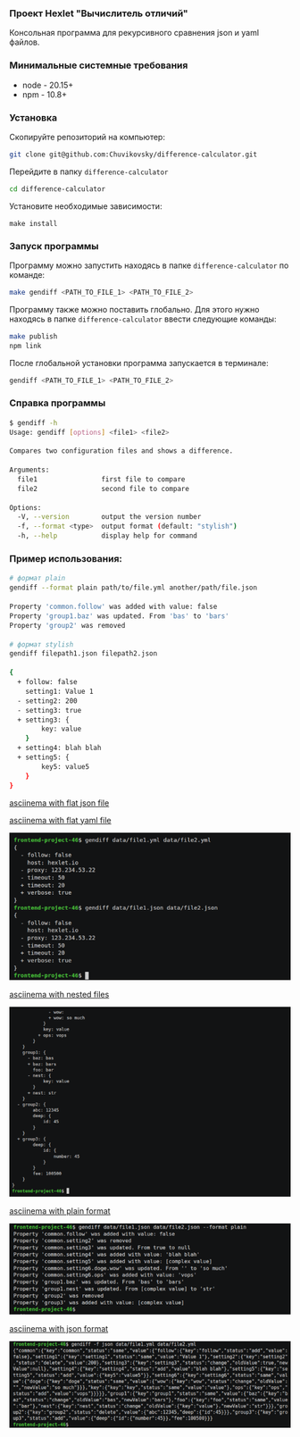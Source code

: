 ### Проект Hexlet "Вычислитель отличий"

Консольная программа для рекурсивного сравнения json и yaml файлов.

### Минимальные системные требования
- node - 20.15+
- npm - 10.8+

### Установка
Скопируйте репозиторий на компьютер:
```bash
git clone git@github.com:Chuvikovsky/difference-calculator.git
```

Перейдите в папку `difference-calculator`
```bash
cd difference-calculator
```

Установите необходимые зависимости:
```
make install
```

### Запуск программы
Программу можно запустить находясь в папке `difference-calculator` по команде:
```bash
make gendiff <PATH_TO_FILE_1> <PATH_TO_FILE_2>
```
Программу также можно поставить глобально. Для этого нужно находясь в папке `difference-calculator` ввести следующие команды:
```bash
make publish
npm link
```
После глобальной установки программа запускается в терминале:
```bash
gendiff <PATH_TO_FILE_1> <PATH_TO_FILE_2>
```

### Справка программы
```bash
$ gendiff -h
Usage: gendiff [options] <file1> <file2>

Compares two configuration files and shows a difference.

Arguments:
  file1                first file to compare
  file2                second file to compare

Options:
  -V, --version        output the version number
  -f, --format <type>  output format (default: "stylish")
  -h, --help           display help for command

```

### Пример использования:

```bash
# формат plain
gendiff --format plain path/to/file.yml another/path/file.json

Property 'common.follow' was added with value: false
Property 'group1.baz' was updated. From 'bas' to 'bars'
Property 'group2' was removed

# формат stylish
gendiff filepath1.json filepath2.json

{
  + follow: false
    setting1: Value 1
  - setting2: 200
  - setting3: true
  + setting3: {
        key: value
    }
  + setting4: blah blah
  + setting5: {
        key5: value5
    }
}
```


[asciinema with flat json file](https://asciinema.org/a/N4hVylGldcCTFWzpTz4PwQaTg)

[asciinema with flat yaml file](https://asciinema.org/a/2qFqMQeVcFDSLUUcd4XUc5J2F)

![comparison json and yaml files](public/diff-5.png)

[asciinema with nested files](https://asciinema.org/a/7oyT9lyhfe2YXqcupEE0ngGCP)

![comparison nested files](public/diff-3.png)

[asciinema with plain format](https://asciinema.org/a/YUEUfArvDkv3c2f3FnGJ8eJVl)

![comparison in plain format](public/diff-4.png)

[asciinema with json format](https://asciinema.org/a/kcEbzSyhEZQxZGSTMBxltPM73)

![comparison in json format](public/diff-2.png)